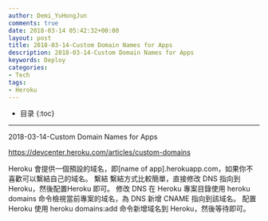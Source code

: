 ```yaml
---
author: Demi_YuHongJun
comments: true
date: 2018-03-14 05:42:32+00:00
layout: post
title: 2018-03-14-Custom Domain Names for Apps
description: 2018-03-14-Custom Domain Names for Apps
keywords: Deploy
categories:
- Tech
tags:
- Heroku
---
```

* 目录
{:toc}
---

2018-03-14-Custom Domain Names for Apps

https://devcenter.heroku.com/articles/custom-domains

Heroku 會提供一個預設的域名，即[name of app].herokuapp.com，如果你不喜歡可以繫結自己的域名。 繫結 繫結方式比較簡單，直接修改 DNS 指向到 Heroku，然後配置Heroku 即可。
修改 DNS 在 Heroku 專案目錄使用 heroku domains 命令檢視當前專案的域名，為 DNS 新增 CNAME 指向到該域名。
配置 Heroku 使用 heroku domains:add 命令新增域名到 Heroku，然後等待即可。
